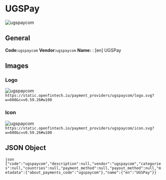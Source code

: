 # UGSPay 
![ugspaycom](https://static.openfintech.io/payment_providers/ugspaycom/logo.svg?w=600&c=v0.59.26#w100) 
## General 
**Code:**`ugspaycom` 
**Vendor:**`ugspaycom` 
**Name:** 
:	[en] UGSPay 
## Images 
### Logo 
![ugspaycom](https://static.openfintech.io/payment_providers/ugspaycom/logo.svg?w=600&c=v0.59.26#w100) 
``` https://static.openfintech.io/payment_providers/ugspaycom/logo.svg?w=600&c=v0.59.26#w100 ``` 
### Icon 
![ugspaycom](https://static.openfintech.io/payment_providers/ugspaycom/icon.svg?w=600&c=v0.59.26#w100) 
``` https://static.openfintech.io/payment_providers/ugspaycom/icon.svg?w=600&c=v0.59.26#w100 ``` 
## JSON Object 
```json {"code":"ugspaycom","description":null,"vendor":"ugspaycom","categories":null,"countries":null,"payment_method":null,"payout_method":null,"metadata":{"about_payments_code":"ugspaycom"},"name":{"en":"UGSPay"}} ``` 
